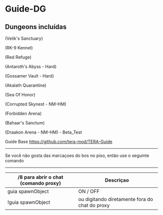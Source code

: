Guide-DG
======

## Dungeons incluídas


(Velik's Sanctuary)

(RK-9 Kennel)

(Red Refuge)

(Antaroth's Abyss - Hard)

(Gossamer Vault - Hard)

(Akalath Quarantine)

(Sea Of Honor)

(Corrupted Skynest - NM-HM)

(Forbidden Arena)

(Bahaar's Sanctum)

(Draakon Arena - NM-HM) -  Beta_Test

Guide Base https://github.com/tera-mod/TERA-Guide

------
Se você não gosta das marcaçoes do bos no piso, então use o seguinte comando




------

/8 para abrir o chat (comando proxy) | Descriçao
--- | ---
guia spawnObject | ON / OFF
!guia spawnObject  | ou digitando diretamente fora do chat do proxy
